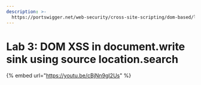 ```yaml
---
description: >-
  https://portswigger.net/web-security/cross-site-scripting/dom-based/lab-document-write-sink
---
```


# Lab 3: DOM XSS in document.write sink using source location.search

{% embed url="https://youtu.be/cBjNn9gI2Us" %}
